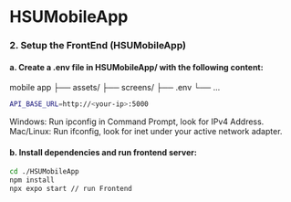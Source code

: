 # HSUMobileApp
### 2. Setup the FrontEnd (HSUMobileApp)

#### a. Create a .env file in HSUMobileApp/ with the following content:
mobile app 
├── assets/ 
├── screens/ 
├── .env 
└── ...
```sh
API_BASE_URL=http://<your-ip>:5000
```
Windows: Run ipconfig in Command Prompt, look for IPv4 Address.
Mac/Linux: Run ifconfig, look for inet under your active network adapter.

#### b. Install dependencies and run frontend server:

```sh
cd ./HSUMobileApp
npm install
npx expo start // run Frontend
```

